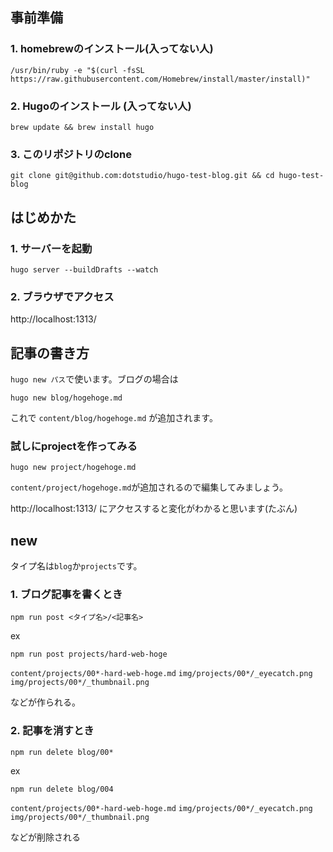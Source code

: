 ## 事前準備

### 1. homebrewのインストール(入ってない人)

```
/usr/bin/ruby -e "$(curl -fsSL https://raw.githubusercontent.com/Homebrew/install/master/install)"
```

### 2. Hugoのインストール (入ってない人)

```
brew update && brew install hugo
```

### 3. このリポジトリのclone

```
git clone git@github.com:dotstudio/hugo-test-blog.git && cd hugo-test-blog
```

## はじめかた

### 1. サーバーを起動

```
hugo server --buildDrafts --watch
```

### 2. ブラウザでアクセス

http://localhost:1313/

## 記事の書き方

`hugo new パス`で使います。ブログの場合は

```
hugo new blog/hogehoge.md
```

これで `content/blog/hogehoge.md` が追加されます。

### 試しにprojectを作ってみる

```
hugo new project/hogehoge.md
```

`content/project/hogehoge.md`が追加されるので編集してみましょう。

http://localhost:1313/ にアクセスすると変化がわかると思います(たぶん)


## new

タイプ名は`blog`か`projects`です。

### 1. ブログ記事を書くとき

`npm run post <タイプ名>/<記事名>`

ex

```
npm run post projects/hard-web-hoge
```

`content/projects/00*-hard-web-hoge.md`
`img/projects/00*/_eyecatch.png`
`img/projects/00*/_thumbnail.png`

などが作られる。

### 2. 記事を消すとき

```
npm run delete blog/00*
```
ex

```
npm run delete blog/004
```

`content/projects/00*-hard-web-hoge.md`
`img/projects/00*/_eyecatch.png`
`img/projects/00*/_thumbnail.png`

などが削除される